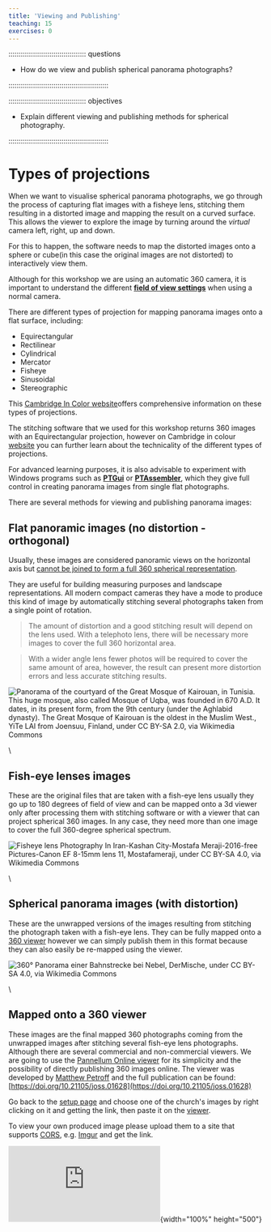 ```yaml
---
title: 'Viewing and Publishing'
teaching: 15
exercises: 0
---
```



:::::::::::::::::::::::::::::::::::::: questions 

- How do we view and publish spherical panorama photographs?


:::::::::::::::::::::::::::::::::::::::::::::::::


:::::::::::::::::::::::::::::::::::::: objectives 

- Explain different viewing and publishing methods for spherical photography.


:::::::::::::::::::::::::::::::::::::::::::::::::

# Types of projections

When we want to visualise spherical panorama photographs, we go through the process of capturing flat images with a fisheye lens, stitching them resulting in a distorted image and mapping the result on a curved surface. This allows the viewer to explore 
the image by turning around the *virtual* camera left, right, up and down.

For this to happen, the software needs to map the distorted images onto a sphere or cube(in this case the original images are not distorted) to interactively view them. 

Although for this workshop we are using an automatic 360 camera, it is important to understand the different [**field of view settings**](https://www.cambridgeincolour.com/tutorials/cameras-vs-human-eye.htm#angle-of-view) when using a normal camera.

There are different types of projection for mapping panorama images onto a flat surface, including:

- Equirectangular
- Rectilinear
- Cylindrical
- Mercator 
- Fisheye
- Sinusoidal
- Stereographic

This [Cambridge In Color website](https://www.cambridgeincolour.com/tutorials/image-projections.htm)offers comprehensive information on these types of projections.

The stitching software that we used for this workshop returns 360 images with an Equirectangular projection, however on Cambridge in colour [website](https://www.cambridgeincolour.com/tutorials/image-projections.htm) you can further learn about the technicality of the different types of projections.

For advanced learning purposes, it is also advisable to experiment with Windows programs such as [**PTGui**](https://ptgui.com/) or [**PTAssembler**](https://www.tawbaware.com/ptasmblr.htm), which they give full control in creating panorama images from single flat photographs. 


There are several methods for viewing and publishing panorama images:

## Flat panoramic images (no distortion - orthogonal)

 Usually, these images are considered panoramic views on the horizontal axis but [cannot be joined to form a full 360 spherical representation](https://panoviewer.toolforge.org/#Panorama_of_the_courtyard_of_the_Great_Mosque_of_Kairouan.jpg). 
 
 They are useful for building measuring purposes and landscape representations. All modern compact cameras they have a mode to produce this kind of image by automatically stitching several photographs taken from a single point of rotation.

> The amount of distortion and a good stitching result will depend on the lens used. With a telephoto lens, there will be necessary more images to cover the full 360 horizontal area. 

> With a wider angle lens fewer photos will be required to cover the same amount of area, however, the result can present more distortion errors and less accurate stitching results.

 ![Panorama of the courtyard of the Great Mosque of Kairouan, in Tunisia. This huge mosque, also called Mosque of Uqba, was founded in 670 A.D. It dates, in its present form, from the 9th century (under the Aghlabid dynasty). The Great Mosque of Kairouan is the oldest in the Muslim West., YiTe LAI from Joensuu, Finland, under [ CC BY-SA 2.0](https://creativecommons.org/licenses/by-sa/2.0), via [Wikimedia Commons](https://commons.wikimedia.org/wiki/File:Panorama_of_the_courtyard_of_the_Great_Mosque_of_Kairouan.jpg) 
](https://upload.wikimedia.org/wikipedia/commons/d/d5/Panorama_of_the_courtyard_of_the_Great_Mosque_of_Kairouan.jpg) 

\

## Fish-eye lenses images

These are the original files that are taken with a fish-eye lens usually they go up to 180 degrees of field of view and can be mapped onto a 3d viewer only after processing them with stitching software or with a viewer that can project spherical 360 images. In any case, they need more than one image to cover the full 360-degree spherical spectrum.

![ Fisheye lens Photography In Iran-Kashan City-Mostafa Meraji-2016-free Pictures-Canon EF 8-15mm lens 11, Mostafameraji, under [ CC BY-SA 4.0](https://creativecommons.org/licenses/by-sa/4.0), via [Wikimedia Commons](https://upload.wikimedia.org/wikipedia/commons/thumb/e/e7/Dialog-information_on.svg/50px-Dialog-information_on.svg.png) ](https://upload.wikimedia.org/wikipedia/commons/f/f5/Fisheye_lens_Photography_In_Iran-Kashan_City-Mostafa_Meraji-2016-free_Pictures-Canon_EF_8-15mm_lens_11.jpg)

\

## Spherical panorama images (with distortion)

These are the unwrapped versions of the images resulting from stitching the photograph taken with a fish-eye lens. They can be fully mapped onto a [360 viewer](https://panoviewer.toolforge.org/#Nebel_Schienen_Panorama.jpg) however we can simply publish them in this format because they can also easily be re-mapped using the viewer.

![360° Panorama einer Bahnstrecke bei Nebel, DerMische, under [ CC BY-SA 4.0](https://creativecommons.org/licenses/by-sa/4.0), via [Wikimedia Commons](https://commons.wikimedia.org/wiki/File:Nebel_Schienen_Panorama.jpg) ](https://upload.wikimedia.org/wikipedia/commons/2/2c/Nebel_Schienen_Panorama.jpg) 

\

## Mapped onto a 360 viewer

These images are the final mapped 360 photographs coming from the unwrapped images after stitching several fish-eye lens photographs.
Although there are several commercial and non-commercial viewers. We are going to use the [Pannellum Online viewer](https://pannellum.org/documentation/overview/tutorial/) for its simplicity and the possibility of directly publishing 360 images online. The viewer was developed by [Matthew Petroff](https://mpetroff.net/) and the full publication can be found: [https://doi.org/10.21105/joss.01628](https://doi.org/10.21105/joss.01628)

Go back to the [setup page](../learner/setup.Rmd) and choose one of the church's images by right clicking on it and getting the link, then paste it on the [viewer](https://pannellum.org/documentation/overview/tutorial/).

To view your own produced image please upload them to a site that supports [CORS](https://en.wikipedia.org/wiki/Cross-origin_resource_sharing), e.g. [Imgur](https://imgur.com/) and get the link.

![**360 Panorama** of [St Mary's Roman Catholic Church](https://maps.app.goo.gl/giyXNK7kP4z5ohUK8) Brighton (UK), DSVMC University of Brighton, under [DSVMC](https://culturedigitalskills.org/), via [D4Science](https://services.d4science.org/) ](https://cdn.pannellum.org/2.5/pannellum.htm#panorama=https%3A//data.d4science.org/shub/E_dUl6d3g0ajlLZ01uUW5PMzVLQkF2N3h6dUlBdDgxcXliVUZHeTF5ZTdzNTIxTFRZNzVPRVZRNUU3L1dLdWJNMw%3D%3D){width="100%" height="500"}  


